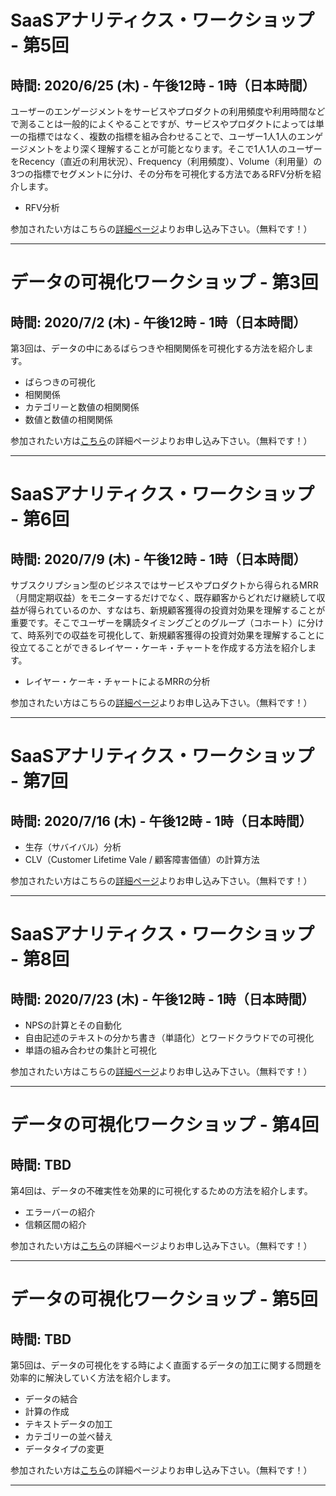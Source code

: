 # SaaSアナリティクス・ワークショップ - 第5回
## 時間: 2020/6/25 (木) - 午後12時 - 1時（日本時間）

ユーザーのエンゲージメントをサービスやプロダクトの利用頻度や利用時間などで測ることは一般的によくやることですが、サービスやプロダクトによっては単一の指標ではなく、複数の指標を組み合わせることで、ユーザー1人1人のエンゲージメントをより深く理解することが可能となります。そこで1人1人のユーザーをRecency（直近の利用状況）、Frequency（利用頻度）、Volume（利用量）の3つの指標でセグメントに分け、その分布を可視化する方法であるRFV分析を紹介します。

* RFV分析


参加されたい方はこちらの[詳細ページ](https://exploratory.io/note/BWz1Bar4JF/SaaS-pio7hJg0Gn)よりお申し込み下さい。（無料です！）

----

# データの可視化ワークショップ - 第3回
## 時間: 2020/7/2 (木) - 午後12時 - 1時（日本時間）

第3回は、データの中にあるばらつきや相関関係を可視化する方法を紹介します。

* ばらつきの可視化
* 相関関係
* カテゴリーと数値の相関関係
* 数値と数値の相関関係

参加されたい方は[こちら](https://exploratory.io/note/GMq1Qom5tS/pmm9Bom1jS)の詳細ページよりお申し込み下さい。（無料です！）

----

# SaaSアナリティクス・ワークショップ - 第6回
## 時間: 2020/7/9 (木) - 午後12時 - 1時（日本時間）

サブスクリプション型のビジネスではサービスやプロダクトから得られるMRR（月間定期収益）をモニターするだけでなく、既存顧客からどれだけ継続して収益が得られているのか、すなはち、新規顧客獲得の投資対効果を理解することが重要です。そこでユーザーを購読タイミングごとのグループ（コホート）に分けて、時系列での収益を可視化して、新規顧客獲得の投資対効果を理解することに役立てることができるレイヤー・ケーキ・チャートを作成する方法を紹介します。

* レイヤー・ケーキ・チャートによるMRRの分析

参加されたい方はこちらの[詳細ページ](https://exploratory.io/note/BWz1Bar4JF/SaaS-pio7hJg0Gn)よりお申し込み下さい。（無料です！）

----

# SaaSアナリティクス・ワークショップ - 第7回
## 時間: 2020/7/16 (木) - 午後12時 - 1時（日本時間）

* 生存（サバイバル）分析
* CLV（Customer Lifetime Vale / 顧客障害価値）の計算方法


参加されたい方はこちらの[詳細ページ](https://exploratory.io/note/BWz1Bar4JF/SaaS-pio7hJg0Gn)よりお申し込み下さい。（無料です！）

----

# SaaSアナリティクス・ワークショップ - 第8回
## 時間: 2020/7/23 (木) - 午後12時 - 1時（日本時間）

* NPSの計算とその自動化
* 自由記述のテキストの分かち書き（単語化）とワードクラウドでの可視化
* 単語の組み合わせの集計と可視化

参加されたい方はこちらの[詳細ページ](https://exploratory.io/note/BWz1Bar4JF/SaaS-pio7hJg0Gn)よりお申し込み下さい。（無料です！）


----

# データの可視化ワークショップ - 第4回
## 時間: TBD

第4回は、データの不確実性を効果的に可視化するための方法を紹介します。

* エラーバーの紹介
* 信頼区間の紹介

参加されたい方は[こちら](https://exploratory.io/note/GMq1Qom5tS/pmm9Bom1jS)の詳細ページよりお申し込み下さい。（無料です！）

----

# データの可視化ワークショップ - 第5回
## 時間: TBD


第5回は、データの可視化をする時によく直面するデータの加工に関する問題を効率的に解決していく方法を紹介します。

* データの結合
* 計算の作成
* テキストデータの加工
* カテゴリーの並べ替え
* データタイプの変更

参加されたい方は[こちら](https://exploratory.io/note/GMq1Qom5tS/pmm9Bom1jS)の詳細ページよりお申し込み下さい。（無料です！）

----
